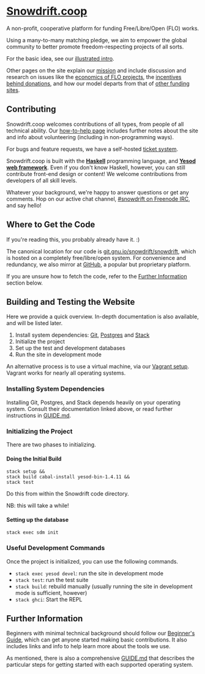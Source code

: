 # [Snowdrift.coop]

A non-profit, cooperative platform for funding Free/Libre/Open (FLO) works.

Using a many-to-many matching pledge, we aim to empower the global
community to better promote freedom-respecting projects of all sorts.

For the basic idea, see our [illustrated intro].

Other pages on the site explain our [mission] and include discussion and
research on issues like the [economics of FLO projects], the [incentives
behind donations], and how our model departs from that of [other funding
sites].

## Contributing

Snowdrift.coop welcomes contributions of all types, from people of all
technical ability. Our [how-to-help page] includes further notes about the
site and info about volunteering (including in non-programming ways).

For bugs and feature requests, we have a self-hosted [ticket system].

Snowdrift.coop is built with the **[Haskell]** programming language, and
**[Yesod web framework]**. Even if you don't know Haskell, however, you can
still contribute front-end design or content! We welcome contributions from
developers of all skill levels.

Whatever your background, we're happy to answer questions or get any
comments. Hop on our active chat channel, [#snowdrift on Freenode IRC], and
say hello!

## Where to Get the Code

If you're reading this, you probably already have it. :)

The canonical location for our code is [git.gnu.io/snowdrift/snowdrift],
which is hosted on a completely free/libre/open system. For convenience and
redundancy, we also mirror at [GitHub], a popular but proprietary platform.

If you are unsure how to fetch the code, refer to the [Further
Information](#further-information) section below.

## Building and Testing the Website

Here we provide a quick overview. In-depth documentation is also available,
and will be listed later.

1. Install system dependencies: [Git], [Postgres] and [Stack]
2. Initialize the project
3. Set up the test and development databases
4. Run the site in development mode

An alternative process is to use a virtual machine, via our [Vagrant setup].
Vagrant works for nearly all operating systems.

### Installing System Dependencies

Installing Git, Postgres, and Stack depends heavily on your operating system.
Consult their documentation linked above, or read further instructions in
[GUIDE.md].

### Initializing the Project

There are two phases to initializing.

#### Doing the Initial Build

    stack setup &&
    stack build cabal-install yesod-bin-1.4.11 &&
    stack test

Do this from within the Snowdrift code directory.

NB: this will take a while!

#### Setting up the database

    stack exec sdm init

### Useful Development Commands

Once the project is initialized, you can use the following commands.

* `stack exec yesod devel`: run the site in development mode
* `stack test`: run the test suite
* `stack build`: rebuild manually (usually running the site in development
  mode is sufficient, however)
* `stack ghci`: Start the REPL

Further Information
-------------------

Beginners with minimal technical background should follow our [Beginner's
Guide], which can get anyone started making basic contributions.
It also includes links and info to help learn more about the tools we use.

As mentioned, there is also a comprehensive [GUIDE.md] that describes the
particular steps for getting started with each supported operating system.

[Beginner's Guide]: BEGINNERS.md
[Debian/Ubuntu]: SETUP_DEBIAN.md
[economics of FLO projects]: https://snowdrift.coop/p/snowdrift/w/en/economics
[#snowdrift on Freenode IRC]: http://webchat.freenode.net/?channels=#snowdrift
[git.gnu.io/snowdrift/snowdrift]: https://git.gnu.io/snowdrift/snowdrift
[Git]: http://www.git-scm.com/downloads
[GitHub]: https://github.com/snowdriftcoop/snowdrift
[GUIDE.md]: GUIDE.md
[Haskell]: https://www.haskell.org/
[how-to-help page]: https://snowdrift.coop/p/snowdrift/w/how-to-help
[illustrated intro]: https://snowdrift.coop/p/snowdrift/w/en/intro
[incentives behind donations]: https://snowdrift.coop/p/snowdrift/w/en/psychology
[mission]: https://snowdrift.coop/p/snowdrift/w/en/mission
[other funding sites]: https://snowdrift.coop/p/snowdrift/w/en/othercrowdfunding
[Postgres]: http://www.postgresql.org/download/
[Snowdrift.coop]: https://snowdrift.coop
[Stack]: https://github.com/commercialhaskell/stack#how-to-install
[ticket system]: http://snowdrift.coop/p/snowdrift/t
[Vagrant setup]: SETUP_VAGRANT.md
[Windows]: SETUP_WINDOWS.md
[Yesod web framework]: http://www.yesodweb.com/
